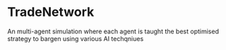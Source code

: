 # TradeNetwork
An multi-agent simulation where each agent is taught the best optimised strategy to bargen using various AI techqniues
